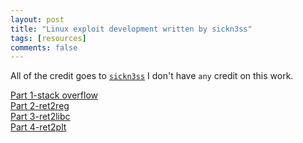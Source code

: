 ```yaml
---
layout: post
title: "Linux exploit development written by sickn3ss"
tags: [resources]
comments: false
---
```


All of the credit goes to <a href="https://www.blogger.com/profile/17691718852120293893">`sickn3ss`</a> I don't have `any` credit on this work.

<a href="https://github.com/9r0t05tar/9r0t05tar.github.io/blob/master/_posts/files/part1-stackoverflow.pdf">Part 1-stack overflow</a><br>
<a href="https://github.com/9r0t05tar/9r0t05tar.github.io/blob/master/_posts/files/part2-ret2reg.pdf">Part 2-ret2reg</a><br>
<a href="https://github.com/9r0t05tar/9r0t05tar.github.io/blob/master/_posts/files/part3-ret2libc.pdf">Part 3-ret2libc</a><br>
<a href="https://github.com/9r0t05tar/9r0t05tar.github.io/blob/master/_posts/files/part4-ret2plt.pdf">Part 4-ret2plt</a><br>

